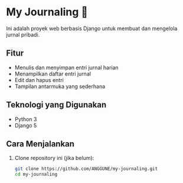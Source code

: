 # My Journaling 📝

Ini adalah proyek web berbasis Django untuk membuat dan mengelola jurnal pribadi.

## Fitur

- Menulis dan menyimpan entri jurnal harian
- Menampilkan daftar entri jurnal
- Edit dan hapus entri
- Tampilan antarmuka yang sederhana

## Teknologi yang Digunakan

- Python 3
- Django 5


## Cara Menjalankan

1. Clone repository ini (jika belum):
   ```bash
   git clone https://github.com/ANGGUNE/my-journaling.git
   cd my-journaling

